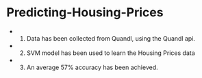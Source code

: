 # Predicting-Housing-Prices

- 1. Data has been collected from Quandl, using the Quandl api.
- 2. SVM model has been used to learn the Housing Prices data
- 3. An average 57% accuracy has been achieved.
